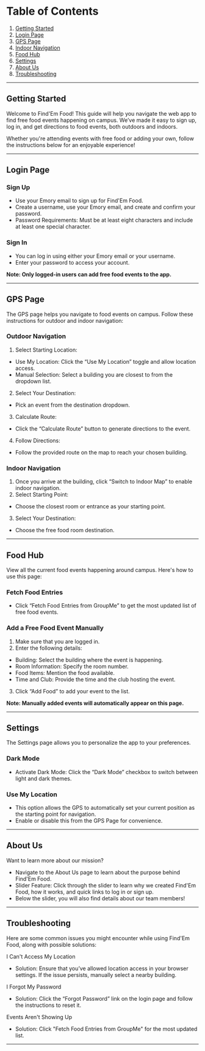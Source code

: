 # **Table of Contents**

1. [Getting Started](#Getting-Started)  
2. [Login Page](#Login-Page) 
3. [GPS Page](#GPS-Page)  
4. [Indoor Navigation](#Indoor-Navigation) 
5. [Food Hub](#Food-Hub)
6. [Settings](#Settings)  
7. [About Us](#About-Us)  
8. [Troubleshooting](#Troubleshooting)

---

## **Getting Started**

Welcome to Find'Em Food\! This guide will help you navigate the web app to find free food events happening on campus. We’ve made it easy to sign up, log in, and get directions to food events, both outdoors and indoors.

Whether you're attending events with free food or adding your own, follow the instructions below for an enjoyable experience\!

---

## **Login Page**

### 

### **Sign Up**

* Use your Emory email to sign up for Find'Em Food.  
* Create a username, use your Emory email, and create and confirm your password.  
*  Password Requirements: Must be at least eight characters and include at least one special character.

### **Sign In**

* You can log in using either your Emory email or your username.  
* Enter your password to access your account.


**Note: Only logged-in users can add free food events to the app.**

---

## **GPS Page**

The GPS page helps you navigate to food events on campus. Follow these instructions for outdoor and indoor navigation:

### **Outdoor Navigation**

1. Select Starting Location:  
* Use My Location: Click the “Use My Location” toggle and allow location access.  
* Manual Selection: Select a building you are closest to from the dropdown list.  
2. Select Your Destination:  
* Pick an event from the destination dropdown.  
3. Calculate Route:  
* Click the “Calculate Route” button to generate directions to the event.  
4. Follow Directions:  
* Follow the provided route on the map to reach your chosen building.


### **Indoor Navigation**

1. Once you arrive at the building, click “Switch to Indoor Map” to enable indoor navigation.  
2. Select Starting Point:  
* Choose the closest room or entrance as your starting point.  
3. Select Your Destination:  
* Choose the free food room destination.

---

## **Food Hub**

View all the current food events happening around campus. Here's how to use this page:

### **Fetch Food Entries**

-  Click “Fetch Food Entries from GroupMe” to get the most updated list of free food events.

###  **Add a Free Food Event Manually**

1. Make sure that you are logged in.  
2. Enter the following details:  
- Building: Select the building where the event is happening.  
- Room Information: Specify the room number.  
- Food Items: Mention the food available.  
- Time and Club: Provide the time and the club hosting the event.  
3. Click “Add Food” to add your event to the list.

 **Note: Manually added events will automatically appear on this page.**

---

## **Settings**

The Settings page allows you to personalize the app to your preferences.

### **Dark Mode**

- Activate Dark Mode: Click the “Dark Mode” checkbox to switch between light and dark themes.

###  **Use My Location**

- This option allows the GPS to automatically set your current position as the starting point for navigation.  
- Enable or disable this from the GPS Page for convenience.

---

## **About Us**

Want to learn more about our mission?

* Navigate to the About Us page to learn about the purpose behind Find'Em Food.  
* Slider Feature: Click through the slider to learn why we created Find'Em Food, how it works, and quick links to log in or sign up.  
* Below the slider, you will also find details about our team members\!

---

## **Troubleshooting**

Here are some common issues you might encounter while using Find'Em Food, along with possible solutions:

 I Can't Access My Location

* Solution: Ensure that you’ve allowed location access in your browser settings. If the issue persists, manually select a nearby building.

 I Forgot My Password

* Solution: Click the “Forgot Password” link on the login page and follow the instructions to reset it.

 Events Aren't Showing Up

* Solution: Click "Fetch Food Entries from GroupMe" for the most updated list. 

---

 
